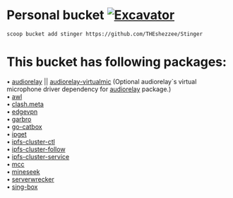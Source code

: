 # Personal bucket [![Excavator](https://github.com/THEshezzee/Stinger/actions/workflows/excavator.yml/badge.svg)](https://github.com/THEshezzee/Stinger/actions/workflows/excavator.yml)

```
scoop bucket add stinger https://github.com/THEshezzee/Stinger
```
# This bucket has following packages:

• [audiorelay](https://audiorelay.net) || [audiorelay-virtualmic](https://docs.audiorelay.net/instructions/windows/use-your-phone-as-a-mic-for-windows-10) (Optional audiorelay`s virtual microphone driver dependency for [audiorelay](https://audiorelay.net) package.)<br>
• [awl](https://anywherelan.com/)<br>
• [clash.meta](https://github.com/MetaCubeX/Clash.Meta)<br>
• [edgevpn](https://mudler.github.io/edgevpn)<br>
• [garbro](https://github.com/morkt/GARbro)<br>
• [go-catbox](https://github.com/wabarc/go-catbox)<br>
• [ipget](https://github.com/ipfs/ipget)<br>
• [ipfs-cluster-ctl](https://ipfscluster.io/)<br>
• [ipfs-cluster-follow](https://ipfscluster.io/)<br>
• [ipfs-cluster-service](https://ipfscluster.io/)<br>
• [mcc](https://github.com/MCCTeam/Minecraft-Console-Client)<br>
• [mineseek](https://github.com/MrMarble/mineseek)<br>
• [serverwrecker](https://github.com/AlexProgrammerDE/ServerWrecker)<br>
• [sing-box](https://github.com/SagerNet/sing-box)
